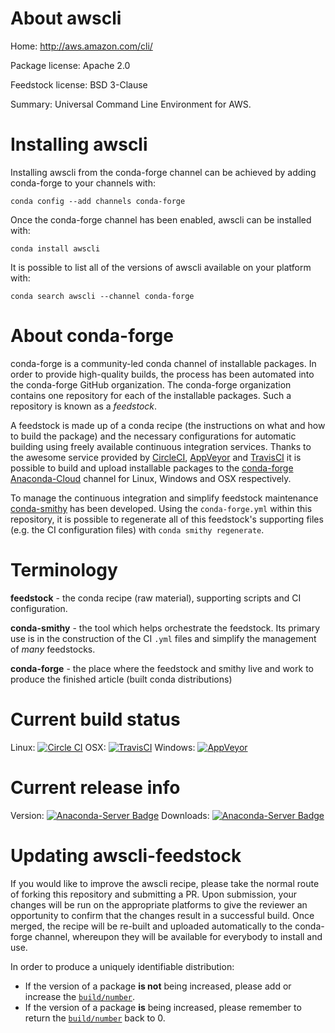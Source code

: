 About awscli
============

Home: http://aws.amazon.com/cli/

Package license: Apache 2.0

Feedstock license: BSD 3-Clause

Summary: Universal Command Line Environment for AWS.



Installing awscli
=================

Installing awscli from the conda-forge channel can be achieved by adding conda-forge to your channels with:

```
conda config --add channels conda-forge
```

Once the conda-forge channel has been enabled, awscli can be installed with:

```
conda install awscli
```

It is possible to list all of the versions of awscli available on your platform with:

```
conda search awscli --channel conda-forge
```


About conda-forge
=================

conda-forge is a community-led conda channel of installable packages.
In order to provide high-quality builds, the process has been automated into the
conda-forge GitHub organization. The conda-forge organization contains one repository 
for each of the installable packages. Such a repository is known as a *feedstock*.

A feedstock is made up of a conda recipe (the instructions on what and how to build
the package) and the necessary configurations for automatic building using freely
available continuous integration services. Thanks to the awesome service provided by
[CircleCI](https://circleci.com/), [AppVeyor](http://www.appveyor.com/)
and [TravisCI](https://travis-ci.org/) it is possible to build and upload installable
packages to the [conda-forge](https://anaconda.org/conda-forge)
[Anaconda-Cloud](http://docs.anaconda.org/) channel for Linux, Windows and OSX respectively.

To manage the continuous integration and simplify feedstock maintenance
[conda-smithy](http://github.com/conda-forge/conda-smithy) has been developed.
Using the ``conda-forge.yml`` within this repository, it is possible to regenerate all of
this feedstock's supporting files (e.g. the CI configuration files) with ``conda smithy regenerate``.


Terminology
===========

**feedstock** - the conda recipe (raw material), supporting scripts and CI configuration.

**conda-smithy** - the tool which helps orchestrate the feedstock.
                   Its primary use is in the construction of the CI ``.yml`` files
                   and simplify the management of *many* feedstocks.

**conda-forge** - the place where the feedstock and smithy live and work to
                  produce the finished article (built conda distributions)

Current build status
====================

Linux: [![Circle CI](https://circleci.com/gh/conda-forge/awscli-feedstock.svg?style=svg)](https://circleci.com/gh/conda-forge/awscli-feedstock)
OSX: [![TravisCI](https://travis-ci.org/conda-forge/awscli-feedstock.svg?branch=master)](https://travis-ci.org/conda-forge/awscli-feedstock) 
Windows: [![AppVeyor](https://ci.appveyor.com/api/projects/status/github/conda-forge/awscli-feedstock?svg=True)](https://ci.appveyor.com/project/conda-forge/awscli-feedstock/branch/master)

Current release info
====================
Version: [![Anaconda-Server Badge](https://anaconda.org/conda-forge/awscli/badges/version.svg)](https://anaconda.org/conda-forge/awscli)
Downloads: [![Anaconda-Server Badge](https://anaconda.org/conda-forge/awscli/badges/downloads.svg)](https://anaconda.org/conda-forge/awscli)


Updating awscli-feedstock
=========================

If you would like to improve the awscli recipe, please take the normal
route of forking this repository and submitting a PR. Upon submission, your changes will
be run on the appropriate platforms to give the reviewer an opportunity to confirm that the
changes result in a successful build. Once merged, the recipe will be re-built and uploaded
automatically to the conda-forge channel, whereupon they will be available for everybody to
install and use.

In order to produce a uniquely identifiable distribution:
 * If the version of a package **is not** being increased, please add or increase
   the [``build/number``](http://conda.pydata.org/docs/building/meta-yaml.html#build-number-and-string). 
 * If the version of a package **is** being increased, please remember to return
   the [``build/number``](http://conda.pydata.org/docs/building/meta-yaml.html#build-number-and-string)
   back to 0.
